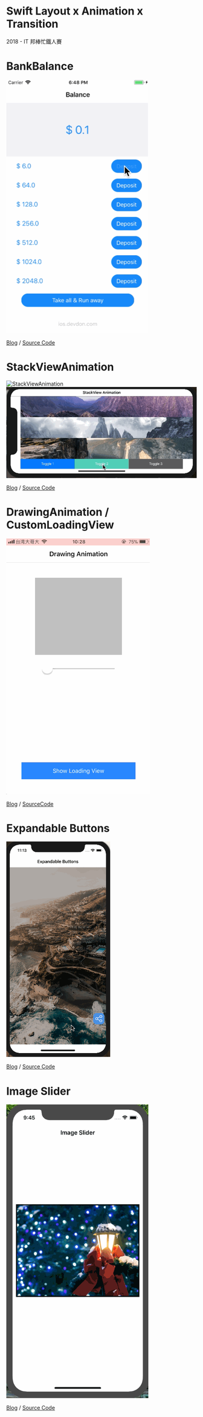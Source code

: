 # Swift Layout x Animation x Transition

2018 - IT 邦棒忙鐵人賽

# BankBalance
![BankBalance](Resources/BankBalance.gif)

[Blog](https://ios.devdon.com/archives/922) / [Source Code](https://github.com/slamdon/Swift-Layout-Animation-Transition-30days/tree/master/BankBalance)

# StackViewAnimation
![StackViewAnimation](Resources/StackViewAnimation.gif)
![StackViewAnimation](Resources/StackViewAnimation-2.gif)

[Blog](https://ios.devdon.com/archives/935) / [Source Code](https://github.com/slamdon/Swift-Layout-Animation-Transition-30days/tree/master/BankBalance)

# DrawingAnimation / CustomLoadingView

![DrawingAnimation](Resources/DrawingAnimation.gif)

[Blog](https://ios.devdon.com/archives/950) / [SourceCode](https://github.com/slamdon/Swift-Layout-Animation-Transition-30days/tree/master/DrawingAnimation)

# Expandable Buttons

![Expandable Buttons](Resources/ExpandableButtons.gif)

[Blog](https://ios.devdon.com/archives/964) / [Source Code](https://github.com/slamdon/Swift-Layout-Animation-Transition-30days/tree/master/ExpandableButtons)

# Image Slider

![Image Slider](Resources/ImageSlider.gif)

[Blog]() / [Source Code]()
